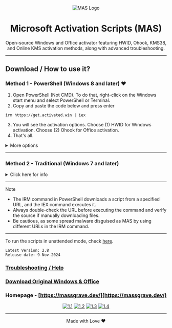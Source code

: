 <p align="center"><img src="https://massgrave.dev/img/logo_small.png" alt="MAS Logo"></p>

<h1 align="center">Microsoft  Activation  Scripts (MAS)</h1>

<p align="center">Open-source Windows and Office activator featuring HWID, Ohook, KMS38, and Online KMS activation methods, along with advanced troubleshooting.</p>

<hr>
  
## Download / How to use it?

### Method 1 - PowerShell (Windows 8 and later) ❤️

1.   Open PowerShell (Not CMD). To do that, right-click on the Windows start menu and select PowerShell or Terminal.
2.   Copy and paste the code below and press enter  
```
irm https://get.activated.win | iex
```
3.   You will see the activation options. Choose (1) HWID for Windows activation. Choose (2) Ohook for Office activation.
4.   That's all.

<details>
  <summary>More options</summary>

- Alternatively, you can use the following (It will be deprecated in the future.)
```
irm https://massgrave.dev/get | iex
```
- The URL `get.activated.win` might be blocked by some DNS services because it is a new domain.

</details>

---

### Method 2 - Traditional (Windows 7 and later)

<details>
  <summary>Click here for info</summary>
1.   Download the file using the links provided below.  
`https://github.com/massgravel/Microsoft-Activation-Scripts/archive/refs/heads/master.zip`  
or  
`https://git.activated.win/massgrave/Microsoft-Activation-Scripts/archive/master.zip`
2.   Right-click on the downloaded zip file and extract
3.   In the extracted folder, find the folder named `All-In-One-Version`
4.   Run the file named `MAS_AIO.cmd`
5.   You will see the activation options, follow the on-screen instructions.
6.   That's all.

</details>

---

> [!NOTE]
>
> - The IRM command in PowerShell downloads a script from a specified URL, and the IEX command executes it.
> - Always double-check the URL before executing the command and verify the source if manually downloading files.
> - Be cautious, as some spread malware disguised as MAS by using different URLs in the IRM command.

---

To run the scripts in unattended mode, check [here](https://massgrave.dev/command_line_switches).

```
Latest Version: 2.8
Release date: 9-Nov-2024
```

### [Troubleshooting / Help](https://massgrave.dev/troubleshoot)
### [Download Original Windows & Office](https://massgrave.dev/genuine-installation-media)
### Homepage - [https://massgrave.dev/](https://massgrave.dev/)

<div align="center">
  
[![1.1]][1]
[![1.2]][2]
[![1.3]][3]
[![1.4]][4]

</div>

[1.1]: https://massgrave.dev/img/logo_discord.png (Chat with us without signup)
[1.2]: https://massgrave.dev/img/logo_github.png (GitHub)
[1.3]: https://massgrave.dev/img/logo_reddit.png (Reddit)
[1.4]: https://massgrave.dev/img/logo_x.png (Follow us on X)

[1]: https://discord.gg/tVFN4N84PP
[2]: https://github.com/massgravel/Microsoft-Activation-Scripts
[3]: https://www.reddit.com/r/MAS_Activator
[4]: https://twitter.com/massgravel

---

<p align="center">Made with Love ❤️</p>
